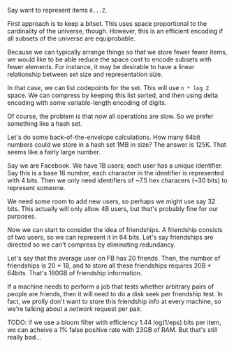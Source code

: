 Say want to represent items `0...Z`.

First approach is to keep a bitset. This uses space proportional to
the cardinality of the universe, though. However, this is an efficient
encoding if all subsets of the universe are equiprobable.

Because we can typically arrange things so that we store fewer fewer
items, we would like to be able reduce the space cost to encode
subsets with fewer elements. For instance, it may be desirable to have
a linear relationship between set size and representation size.

In that case, we can list codepoints for the set. This will use `n *
log Z` space. We can compress by keeping this list sorted, and then
using delta encoding with some variable-length encoding of digits.

Of course, the problem is that now all operations are slow. So we
prefer something like a hash set.

Let's do some back-of-the-envelope calculations. How many 64bit
numbers could we store in a hash set 1MB in size? The answer is
125K. That seems like a fairly large number.

Say we are Facebook. We have 1B users; each user has a unique
identifier. Say this is a base 16 number, each character in the
identifier is represented with 4 bits. Then we only need identifiers
of ~7.5 hex characers (~30 bits) to represent someone.

We need some room to add new users, so perhaps we might use say 32
bits. This actually will only allow 4B users, but that's probably fine
for our purposes.

Now we can start to consider the idea of friendships. A friendship
consists of two users, so we can represent it in 64 bits. Let's say
friendships are directed so we can't compress by eliminating
redundancy.

Let's say that the average user on FB has 20 friends. Then, the number
of friendships is 20 * 1B, and to store all these friendships requires
20B * 64bits. That's 160GB of friendship information.

If a machine needs to perform a job that tests whether arbitrary pairs
of people are friends, then it will need to do a disk seek per
friendship test. In fact, we prolly don't want to store this
friendship info at every machine, so we're talking about a *network*
request per pair.

TODO: if we use a bloom filter with efficiency 1.44 log(1/eps) bits
per item, we can acheive a 1% false positive rate with 23GB of
RAM. But that's still really bad...
